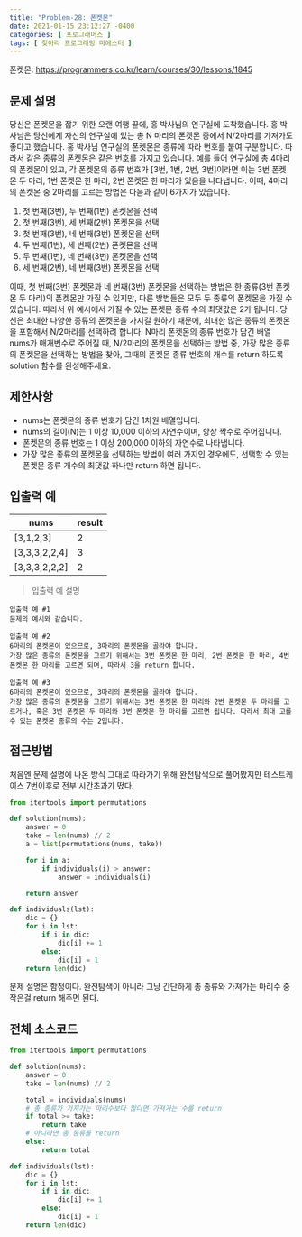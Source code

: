 ```yaml
---
title: "Problem-28: 폰켓몬"
date: 2021-01-15 23:12:27 -0400
categories: [ 프로그래머스 ]
tags: [ 찾아라 프로그래밍 마에스터 ]
---
```


폰켓몬: https://programmers.co.kr/learn/courses/30/lessons/1845

문제 설명
--------
당신은 폰켓몬을 잡기 위한 오랜 여행 끝에, 홍 박사님의 연구실에 도착했습니다. 홍 박사님은 당신에게 자신의 연구실에 있는 총 N 마리의 폰켓몬 중에서 N/2마리를 가져가도 좋다고 했습니다.
홍 박사님 연구실의 폰켓몬은 종류에 따라 번호를 붙여 구분합니다. 따라서 같은 종류의 폰켓몬은 같은 번호를 가지고 있습니다. 예를 들어 연구실에 총 4마리의 폰켓몬이 있고, 각 폰켓몬의 종류 번호가 [3번, 1번, 2번, 3번]이라면 이는 3번 폰켓몬 두 마리, 1번 폰켓몬 한 마리, 2번 폰켓몬 한 마리가 있음을 나타냅니다. 이때, 4마리의 폰켓몬 중 2마리를 고르는 방법은 다음과 같이 6가지가 있습니다.

1. 첫 번째(3번), 두 번째(1번) 폰켓몬을 선택
2. 첫 번째(3번), 세 번째(2번) 폰켓몬을 선택
3. 첫 번째(3번), 네 번째(3번) 폰켓몬을 선택
4. 두 번째(1번), 세 번째(2번) 폰켓몬을 선택
5. 두 번째(1번), 네 번째(3번) 폰켓몬을 선택
6. 세 번째(2번), 네 번째(3번) 폰켓몬을 선택

이때, 첫 번째(3번) 폰켓몬과 네 번째(3번) 폰켓몬을 선택하는 방법은 한 종류(3번 폰켓몬 두 마리)의 폰켓몬만 가질 수 있지만, 다른 방법들은 모두 두 종류의 폰켓몬을 가질 수 있습니다. 따라서 위 예시에서 가질 수 있는 폰켓몬 종류 수의 최댓값은 2가 됩니다.
당신은 최대한 다양한 종류의 폰켓몬을 가지길 원하기 때문에, 최대한 많은 종류의 폰켓몬을 포함해서 N/2마리를 선택하려 합니다. N마리 폰켓몬의 종류 번호가 담긴 배열 nums가 매개변수로 주어질 때, N/2마리의 폰켓몬을 선택하는 방법 중, 가장 많은 종류의 폰켓몬을 선택하는 방법을 찾아, 그때의 폰켓몬 종류 번호의 개수를 return 하도록 solution 함수를 완성해주세요.

제한사항
--------
+ nums는 폰켓몬의 종류 번호가 담긴 1차원 배열입니다.
+ nums의 길이(N)는 1 이상 10,000 이하의 자연수이며, 항상 짝수로 주어집니다.
+ 폰켓몬의 종류 번호는 1 이상 200,000 이하의 자연수로 나타냅니다.
+ 가장 많은 종류의 폰켓몬을 선택하는 방법이 여러 가지인 경우에도, 선택할 수 있는 폰켓몬 종류 개수의 최댓값 하나만 return 하면 됩니다.

 
입출력 예
-------

|nums|result|
|------|---|
|[3,1,2,3]|2|
|[3,3,3,2,2,4]|3|
|[3,3,3,2,2,2]|2|

> 입출력 예 설명
```
입출력 예 #1
문제의 예시와 같습니다.

입출력 예 #2
6마리의 폰켓몬이 있으므로, 3마리의 폰켓몬을 골라야 합니다.
가장 많은 종류의 폰켓몬을 고르기 위해서는 3번 폰켓몬 한 마리, 2번 폰켓몬 한 마리, 4번 폰켓몬 한 마리를 고르면 되며, 따라서 3을 return 합니다.

입출력 예 #3
6마리의 폰켓몬이 있으므로, 3마리의 폰켓몬을 골라야 합니다.
가장 많은 종류의 폰켓몬을 고르기 위해서는 3번 폰켓몬 한 마리와 2번 폰켓몬 두 마리를 고르거나, 혹은 3번 폰켓몬 두 마리와 3번 폰켓몬 한 마리를 고르면 됩니다. 따라서 최대 고를 수 있는 폰켓몬 종류의 수는 2입니다.
```

접근방법
--------
처음엔 문제 설명에 나온 방식 그대로 따라가기 위해 완전탐색으로 풀어봤지만 테스트케이스 7번이후로 전부 시간초과가 떴다.
```python
from itertools import permutations

def solution(nums):
    answer = 0
    take = len(nums) // 2
    a = list(permutations(nums, take))

    for i in a:
        if individuals(i) > answer:
            answer = individuals(i)

    return answer

def individuals(lst):
    dic = {}
    for i in lst:
        if i in dic:
            dic[i] += 1
        else:
            dic[i] = 1
    return len(dic)
```

문제 설명은 함정이다. 완전탐색이 아니라 그냥 간단하게 총 종류와 가져가는 마리수 중 작은걸 return 해주면 된다.

전체 소스코드
------
```python
from itertools import permutations

def solution(nums):
    answer = 0
    take = len(nums) // 2

    total = individuals(nums)
    # 총 종류가 가져가는 마리수보다 많다면 가져가는 수를 return
    if total >= take:
        return take
    # 아니라면 총 종류를 return
    else:
        return total

def individuals(lst):
    dic = {}
    for i in lst:
        if i in dic:
            dic[i] += 1
        else:
            dic[i] = 1
    return len(dic)
```
